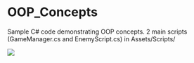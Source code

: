 # OOP_Concepts
Sample C# code demonstrating OOP concepts. 2 main scripts (GameManager.cs and EnemyScript.cs) in Assets/Scripts/

![](Gameplay.gif)
